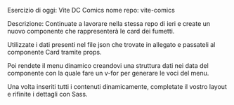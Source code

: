 Esercizio di oggi: Vite DC Comics
nome repo: vite-comics

Descrizione:
Continuate a lavorare nella stessa repo di ieri e create un nuovo componente che rappresenterà le card dei fumetti.

Utilizzate i dati presenti nel file json che trovate in allegato e passateli al componente Card tramite props.

Poi rendete il menu dinamico creandovi una struttura dati nei data del componente con la quale fare un v-for per generare le voci del menu.

Una volta inseriti tutti i contenuti dinamicamente, completate il vostro layout e rifinite i dettagli con Sass.
